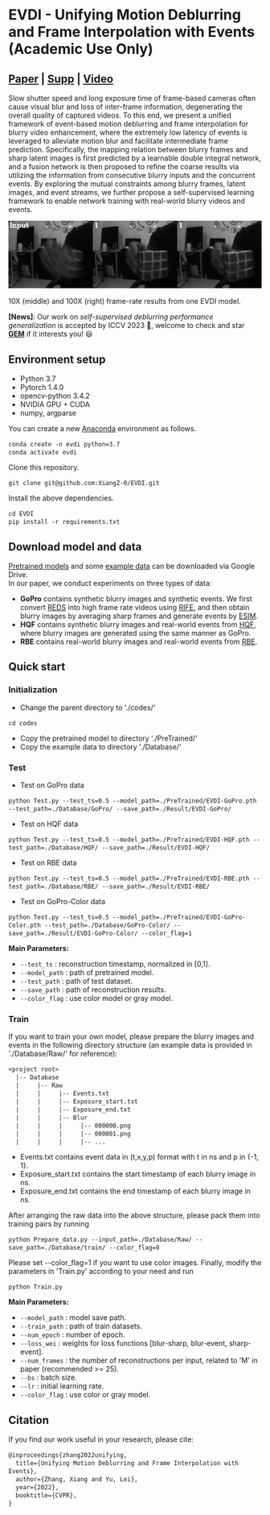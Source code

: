 # EVDI - Unifying Motion Deblurring and Frame Interpolation with Events (Academic Use Only)
## [Paper](https://arxiv.org/abs/2203.12178) | [Supp](https://drive.google.com/file/d/11r66OHe7ETm6WC91W_av22T9i4ziiFHJ/view?usp=sharing) | [Video](https://www.youtube.com/watch?v=ih7o5PawSCw)

Slow shutter speed and long exposure time of frame-based cameras often cause visual blur and loss of inter-frame information, degenerating the overall quality of captured videos. To this end, we present a unified framework of event-based motion deblurring and frame interpolation for blurry video enhancement, where the extremely low latency of events is leveraged to alleviate motion blur and facilitate intermediate frame prediction. Specifically, the mapping relation between blurry frames and sharp latent images is first predicted by a learnable double integral network, and a fusion network is then proposed to refine the coarse results via utilizing the information from consecutive blurry inputs and the concurrent events. By exploring the mutual constraints among blurry frames, latent images, and event streams, we further propose a self-supervised learning framework to enable network training with real-world blurry videos and events.

![Demo](./figs/upsample-RBE.gif)

10X (middle) and 100X (right) frame-rate results from one EVDI model.

**[News]**: Our work on *self-supervised deblurring performance generalization* is accepted by ICCV 2023 🎉, welcome to check and star [**GEM**](https://github.com/XiangZ-0/GEM) if it interests you! 😆

## Environment setup
- Python 3.7
- Pytorch 1.4.0
- opencv-python 3.4.2
- NVIDIA GPU + CUDA
- numpy, argparse

You can create a new [Anaconda](https://www.anaconda.com/products/individual) environment as follows.
<br>
```
conda create -n evdi python=3.7
conda activate evdi
```
Clone this repository.
```
git clone git@github.com:XiangZ-0/EVDI.git
```
Install the above dependencies.
```
cd EVDI
pip install -r requirements.txt
```

## Download model and data
[Pretrained models](https://drive.google.com/drive/folders/1MIBQukoyK3_7lx3WZ4nB-PJqoRltb70B?usp=sharing) and some [example data](https://drive.google.com/drive/folders/1ihwE4KLwUMkc3Jwf6Gqq_XWRkzTpp811?usp=sharing) can be downloaded via Google Drive.
<br>
In our paper, we conduct experiments on three types of data:
- **GoPro** contains synthetic blurry images and synthetic events. We first convert [REDS](https://seungjunnah.github.io/Datasets/reds.html) into high frame rate videos using [RIFE](https://github.com/hzwer/arXiv2021-RIFE), and then obtain blurry images by averaging sharp frames and generate events by [ESIM](https://github.com/uzh-rpg/rpg_vid2e).
- **HQF** contains synthetic blurry images and real-world events from [HQF](https://timostoff.github.io/20ecnn), where blurry images are generated using the same manner as GoPro.
- **RBE** contains real-world blurry images and real-world events from [RBE](https://github.com/xufangchn/Motion-Deblurring-with-Real-Events).


## Quick start
### Initialization
- Change the parent directory to './codes/'
```
cd codes
```
- Copy the pretrained model to directory './PreTrained/'
- Copy the example data to directory './Database/'

### Test
- Test on GoPro data
```
python Test.py --test_ts=0.5 --model_path=./PreTrained/EVDI-GoPro.pth --test_path=./Database/GoPro/ --save_path=./Result/EVDI-GoPro/ 
```
- Test on HQF data
```
python Test.py --test_ts=0.5 --model_path=./PreTrained/EVDI-HQF.pth --test_path=./Database/HQF/ --save_path=./Result/EVDI-HQF/ 
```
- Test on RBE data
```
python Test.py --test_ts=0.5 --model_path=./PreTrained/EVDI-RBE.pth --test_path=./Database/RBE/ --save_path=./Result/EVDI-RBE/
```
- Test on GoPro-Color data
```
python Test.py --test_ts=0.5 --model_path=./PreTrained/EVDI-GoPro-Color.pth --test_path=./Database/GoPro-Color/ --save_path=./Result/EVDI-GoPro-Color/ --color_flag=1
```
**Main Parameters:**
- `--test_ts` : reconstruction timestamp, normalized in \[0,1\].
- `--model_path` : path of pretrained model.
- `--test_path` : path of test dataset.
- `--save_path` : path of reconstruction results.
- `--color_flag` : use color model or gray model.

### Train
If you want to train your own model, please prepare the blurry images and events in the following directory structure (an example data is provided in './Database/Raw/' for reference):
```
<project root>
  |-- Database
  |     |-- Raw
  |     |     |-- Events.txt
  |     |     |-- Exposure_start.txt
  |     |     |-- Exposure_end.txt
  |     |     |-- Blur
  |     |     |     |-- 000000.png
  |     |     |     |-- 000001.png
  |     |     |     |-- ...
```
- Events.txt contains event data in (t,x,y,p) format with t in ns and p in {-1, 1}.
- Exposure_start.txt contains the start timestamp of each blurry image in ns.
- Exposure_end.txt contains the end timestamp of each blurry image in ns.

After arranging the raw data into the above structure, please pack them into training pairs by running 
```
python Prepare_data.py --input_path=./Database/Raw/ --save_path=./Database/train/ --color_flag=0
```
Please set --color_flag=1 if you want to use color images. Finally, modify the parameters in 'Train.py' according to your need and run
```
python Train.py
```
**Main Parameters:**
- `--model_path` : model save path.
- `--train_path` : path of train datasets.
- `--num_epoch` : number of epoch.
- `--loss_wei` : weights for loss functions \[blur-sharp, blur-event, sharp-event\].
- `--num_frames` : the number of reconstructions per input, related to 'M' in paper (recommended >= 25).
- `--bs` : batch size.
- `--lr` : initial learning rate.
- `--color_flag` : use color or gray model.

## Citation
If you find our work useful in your research, please cite:

```
@inproceedings{zhang2022unifying,
  title={Unifying Motion Deblurring and Frame Interpolation with Events},
  author={Zhang, Xiang and Yu, Lei},
  year={2022},
  booktitle={CVPR},
}
```

